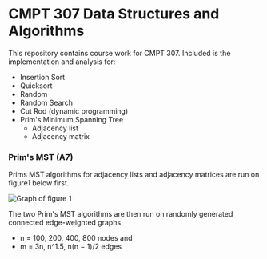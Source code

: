 # CMPT 307 Data Structures and Algorithms
This repository contains course work for CMPT 307.
Included is the implementation and analysis for:
- Insertion Sort
- Quicksort
- Random
- Random Search
- Cut Rod (dynamic programming)
- Prim's Minimum Spanning Tree 
  - Adjacency list
  - Adjacency matrix

### Prim's MST (A7)
Prims MST algorithms for adjacency lists and adjacency matrices are run on figure1 below first.

![Graph of figure 1](https://github.com/mykothai/cmpt-307-data-structures-and-algorithms/blob/master/A7/java%20code/img/figure-1.PNG?raw=true)

The two Prim's MST algorithms are then run on randomly generated connected edge-weighted graphs 
 - n = 100, 200, 400, 800 nodes and 
 - m = 3n, n^1.5, n(n − 1)/2 edges
